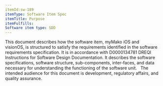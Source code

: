 ```yaml
---
itemId:sw-189
itemType: Software Item Spec
itemTitle: Purpose
itemFulfills: 
Software item type: SDD
---
```

This document describes how the software item, myMako iOS and visionOS, is structured to satisfy the requirements identified in the software requirements specification. It is in accordance with D0000134781 DREQI Instructions for Software Design Documentation. It describes the software specifications, software structure, sub-components, inter-faces, and data necessary for understanding the functioning of the software unit.
 
The intended audience for this document is development, regulatory affairs, and quality assurance.
